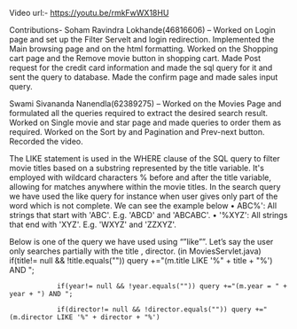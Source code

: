 Video url:- https://youtu.be/rmkFwWX18HU

Contributions-
Soham Ravindra Lokhande(46816606) –  Worked on Login page and set up the Filter Servelt and login redirection. Implemented the Main browsing page and on the html formatting. Worked on the Shopping cart page and the Remove movie button in shopping cart. Made Post request for the credit card information and made the sql query for it and sent the query to database.
Made the confirm page and made sales input query.

Swami Sivananda Nanendla(62389275) – Worked on the Movies Page and formulated all the queries required to extract the desired search result. Worked on Single movie and star page and made queries to order them as required. Worked on the Sort by and Pagination and Prev-next button. 
Recorded the video. 


The LIKE statement is used in the WHERE clause of the SQL query to filter movie titles based on a substring represented by the title variable. It's employed with wildcard characters % before and after the title variable, allowing for matches anywhere within the movie titles.
In the search query we have used the like query for instance when user gives only part of the word which is not complete. We can see the example below
•	ABC%': All strings that start with 'ABC'. E.g. 'ABCD' and 'ABCABC'.
•	'%XYZ': All strings that end with 'XYZ'. E.g. 'WXYZ' and 'ZZXYZ'.

Below is one of the  query we have used using “”like””. Let’s say the user only searches partially with the title , director. (in MoviesServlet.java)
  if(title!= null && !title.equals("")) query +="(m.title LIKE '%" + title + "%') AND ";
                
                if(year!= null && !year.equals("")) query +="(m.year = " + year + ") AND ";
                
                if(director!= null && !director.equals("")) query +="(m.director LIKE '%" + director + "%')

